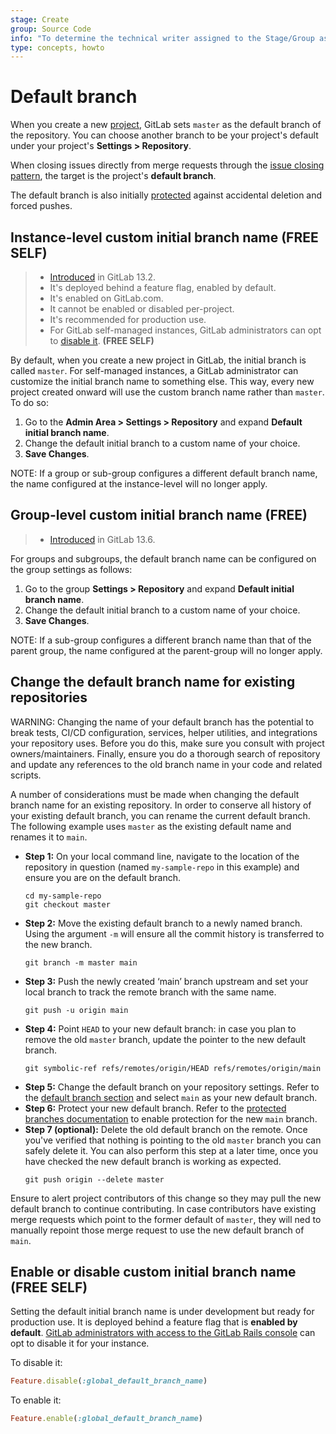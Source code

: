 ```yaml
---
stage: Create
group: Source Code
info: "To determine the technical writer assigned to the Stage/Group associated with this page, see https://about.gitlab.com/handbook/engineering/ux/technical-writing/#assignments"
type: concepts, howto
---
```


# Default branch

When you create a new [project](../../index.md), GitLab sets `master` as the default
branch of the repository. You can choose another branch to be your project's
default under your project's **Settings > Repository**.

When closing issues directly from merge requests through the [issue closing pattern](../../issues/managing_issues.md#closing-issues-automatically),
the target is the project's **default branch**.

The default branch is also initially [protected](../../protected_branches.md#protected-branches)
against accidental deletion and forced pushes.

## Instance-level custom initial branch name **(FREE SELF)**

> - [Introduced](https://gitlab.com/gitlab-org/gitlab/-/issues/221013) in GitLab 13.2.
> - It's deployed behind a feature flag, enabled by default.
> - It's enabled on GitLab.com.
> - It cannot be enabled or disabled per-project.
> - It's recommended for production use.
> - For GitLab self-managed instances, GitLab administrators can opt to [disable it](#enable-or-disable-custom-initial-branch-name). **(FREE SELF)**

By default, when you create a new project in GitLab, the initial branch is called `master`.
For self-managed instances, a GitLab administrator can customize the initial branch name to something
else. This way, every new project created onward will use the custom branch name rather than `master`. To do so:

1. Go to the **Admin Area > Settings > Repository** and expand **Default initial
   branch name**.
1. Change the default initial branch to a custom name of your choice.
1. **Save Changes**.

NOTE:
If a group or sub-group configures a different default branch name, the name configured at the instance-level will no longer apply.

## Group-level custom initial branch name **(FREE)**

> - [Introduced](https://gitlab.com/gitlab-org/gitlab/-/issues/221014) in GitLab 13.6.

For groups and subgroups, the default branch name can be configured on the group settings as follows:

1. Go to the group **Settings > Repository** and expand **Default initial branch name**.
1. Change the default initial branch to a custom name of your choice.
1. **Save Changes**.

NOTE:
If a sub-group configures a different branch name than that of the parent group, the name configured at the parent-group will no longer apply.

## Change the default branch name for existing repositories

WARNING:
Changing the name of your default branch has the potential to break tests, CI/CD configuration, services, helper utilities, and integrations your repository uses. Before you do this, make sure you consult with project owners/maintainers. Finally, ensure you do a thorough search of repository and update any references to the old branch name in your code and related scripts.

A number of considerations must be made when changing the default branch name for an existing repository. In order to conserve all history of your existing default branch, you can rename the current default branch. The following example uses `master` as the existing default name and renames it to `main`.

   - **Step 1:** On your local command line, navigate to the location of the repository in question (named `my-sample-repo` in this example) and ensure you are on the default branch.
      ```
      cd my-sample-repo
      git checkout master
      ```
   - **Step 2:** Move the existing default branch to a newly named branch. Using the argument `-m` will ensure all the commit history is transferred to the new branch.
      ```
      git branch -m master main
      ```
   - **Step 3:** Push the newly created ‘main’ branch upstream and set your local branch to track the remote branch with the same name.
      ```
      git push -u origin main
      ```
   - **Step 4:** Point `HEAD` to your new default branch: in case you plan to remove the old `master` branch, update the pointer to the new default branch.
      ```
      git symbolic-ref refs/remotes/origin/HEAD refs/remotes/origin/main
      ```
   - **Step 5:** Change the default branch on your repository settings. Refer to the [default branch section](#default-branch) and select `main` as your new default branch.
   - **Step 6:** Protect your new default branch. Refer to the [protected branches documentation](../../protected_branches.md) to enable protection for the new `main` branch.
   - **Step 7 (optional):** Delete the old default branch on the remote. Once you've verified that nothing is pointing to the old `master` branch you can safely delete it. You can also perform this step at a later time, once you have checked the new default branch is working as expected.
      ```
      git push origin --delete master
      ```

Ensure to alert project contributors of this change so they may pull the new default branch to continue contributing. In case contributors have existing merge requests which point to the former default of `master`, they will ned to manually repoint those merge request to use the new default branch of `main`.

## Enable or disable custom initial branch name **(FREE SELF)**

Setting the default initial branch name is under development but ready for production use.
It is deployed behind a feature flag that is **enabled by default**.
[GitLab administrators with access to the GitLab Rails console](../../../../administration/feature_flags.md)
can opt to disable it for your instance.

To disable it:

```ruby
Feature.disable(:global_default_branch_name)
```

To enable it:

```ruby
Feature.enable(:global_default_branch_name)
```
